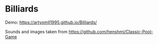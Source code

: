 # Billiards

Demo: https://artyomll1995.github.io/Billiards/

Sounds and images taken from https://github.com/henshmi/Classic-Pool-Game
